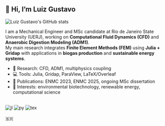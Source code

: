 ## 👋 Hi, I’m Luiz Gustavo

![Luiz Gustavo's GitHub stats](https://github-readme-stats.vercel.app/api?username=luizgustavo87&show_icons=true&theme=dracula)

I am a Mechanical Engineer and MSc candidate at Rio de Janeiro State University (UERJ), working on **Computational Fluid Dynamics (CFD)** and **Anaerobic Digestion Modeling (ADM1)**.  
My main research integrates **Finite Element Methods (FEM)** using **Julia + Gridap** with applications in **biogas production** and **sustainable energy systems**.  

- 🔬 Research: CFD, ADM1, multiphysics coupling  
- 💻 Tools: Julia, Gridap, ParaView, LaTeX/Overleaf  
- 📄 Publications: ENMC 2023, ENMC 2025, ongoing MSc dissertation  
- 🌱 Interests: environmental biotechnology, renewable energy, computational science  
 

<div style="display: inline_block"> <br/>
<img align="center" alt="jl" src="https://img.shields.io/badge/Julia-5EAD4E?style=for-the-badge&logo=julia&logoColor=white" />
<img align="center" alt="py" src="https://img.shields.io/badge/Python-14354C?style=for-the-badge&logo=python&logoColor=white" />
<img align="center" alt="tex" src="https://img.shields.io/badge/LaTeX-008080?style=for-the-badge&logo=latex&logoColor=white" />
  
</div><br/>
🇧🇷
